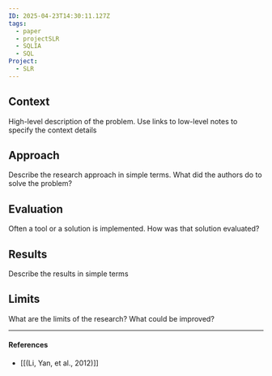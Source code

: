 ```yaml
---
ID: 2025-04-23T14:30:11.127Z
tags:
  - paper
  - projectSLR
  - SQLIA
  - SQL
Project:
  - SLR
---
```

## Context

High-level description of the problem. Use links to low-level notes to specify the context details

## Approach

Describe the research approach in simple terms. What did the authors do to solve the problem?

## Evaluation

Often a tool or a solution is implemented. How was that solution evaluated?

## Results

Describe the results in simple terms

## Limits

What are the limits of the research? What could be improved?

---
#### References
- [[(Li, Yan, et al., 2012)]]
